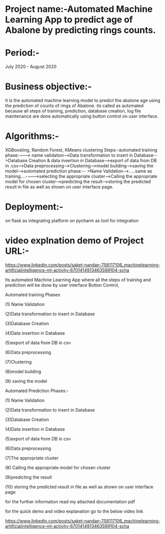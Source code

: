 # Project name:-Automated Machine Learning App to predict age of Abalone by predicting rings counts.


# Period:- 

July 2020 - August 2020
# Business objective:-

It is  the automated machine learning model to predict the abalone age using the prediction of counts of rings of Abalone. its called as automated because all steps of training, prediction, database creation, log file maintenance are done automatically using button control on user interface. 
# Algorithms:-

XGBoosting, Random Forest, KMeans clustering
Steps:-automated training phase:---> name validation-->Data transformation to insert in Database-- >Database Creation & data insertion in Database-->export of data from DB in .csv-->Data preprocessing-->Clustering-->model building-->saving the model-->automated prediction phase:-- >Name Validation-->.....same as training....---->selecting the appropriate cluster-->Calling the appropriate model for chosen cluster-->predicting the result-->storing the predicted result in file as well as shown on user interface page.
# Deployment:- 

on flask as integrating platform on pycharm as tool for integration
# video explnation demo of Project URL:-

https://www.linkedin.com/posts/saket-nandan-758117106_machinelearning-artificialintelligence-ml-activity-6701414913463599104-scha






Its automated Machine Learning App where all the steps of training and prediction will be done by  user interface Button Control, 

 Automated training Phases 

(1) Name Validation

(2)Data transformation to insert in Database

(3)Database Creation 

(4)Data insertion in Database 

(5)export of data from DB in csv 

(6)Data preprocessing 

(7)Clustering

(8)model building 

(9) saving the model 

Automated Prediction Phases:-

(1) Name Validation

(2)Data transformation to insert in Database

(3)Database Creation

(4)Data insertion in Database 

(5)export of data from DB in csv 

(6)Data preprocessing 

(7)The appropriate cluster 

(8) Calling the appropriate model for chosen cluster 

(9)predicting the result

(10) storing the predicted result in file as well as shown on user interface page 


for the further information read my attached documentation pdf 

for the quick demo and video explanation go to the below video link


https://www.linkedin.com/posts/saket-nandan-758117106_machinelearning-artificialintelligence-ml-activity-6701414913463599104-scha

